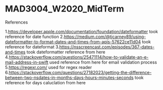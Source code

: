 # MAD3004_W2020_MidTerm

References 

1.https://developer.apple.com/documentation/foundation/dateformatter took reference for date function
2.https://medium.com/@tjcarney89/using-dateformatter-to-format-dates-and-times-from-apis-57622ce11d04 took reference for         dateformat
3.https://nsscreencast.com/episodes/367-dates-and-times took  dateformatter reference from here
4.https://stackoverflow.com/questions/25471114/how-to-validate-an-e-mail-address-in-swift used reference from here for email     validation process
5.https://regexr.com/ used for regex reader
6.https://stackoverflow.com/questions/27182023/getting-the-difference-between-two-nsdates-in-months-days-hours-minutes-seconds   took reference for days caluclation from here
